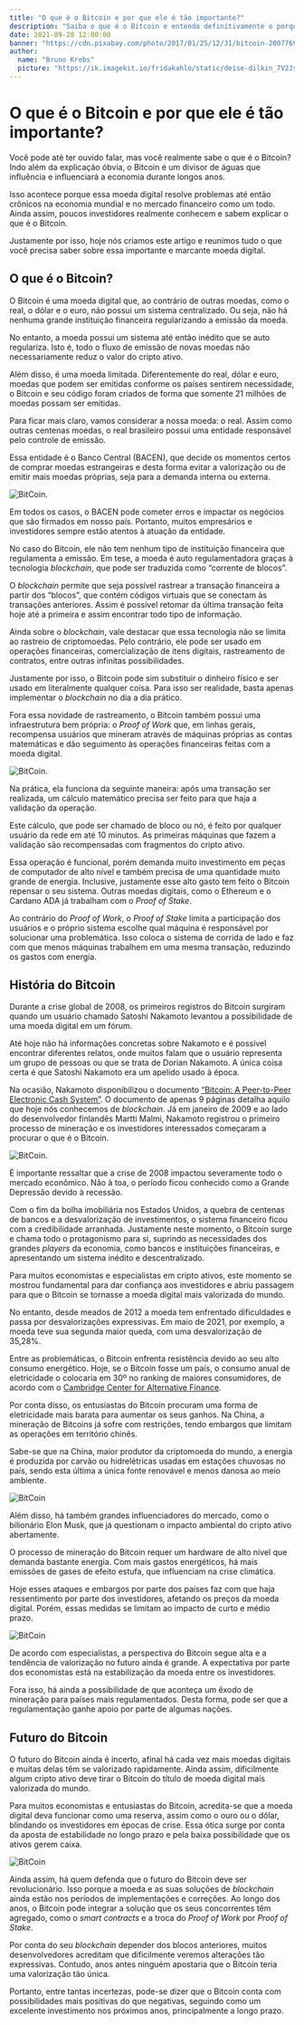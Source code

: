 ```yaml
---
title: "O que é o Bitcoin e por que ele é tão importante?"
description: "Saiba o que é o Bitcoin e entenda definitivamente o porquê esse cripto ativo ser um divisor de águas no mercado financeiro."
date: 2021-09-28 12:00:00
banner: "https://cdn.pixabay.com/photo/2017/01/25/12/31/bitcoin-2007769_960_720.jpg"
author:
  name: "Bruno Krebs"
  picture: "https://ik.imagekit.io/fridakahlo/static/deise-dilkin_7V2JsjZhA.jpg"
---
```


# O que é o Bitcoin e por que ele é tão importante?

Você pode até ter ouvido falar, mas você realmente sabe o que é o Bitcoin? Indo além da explicação óbvia, o Bitcoin é um divisor de águas que influência e influenciará a economia durante longos anos.

Isso acontece porque essa moeda digital resolve problemas até então crônicos na economia mundial e no mercado financeiro como um todo. Ainda assim, poucos
investidores realmente conhecem e sabem explicar o que é o Bitcoin.

Justamente por isso, hoje nós criamos este artigo e reunimos tudo o que você precisa saber sobre essa importante e marcante moeda digital.

## O que é o Bitcoin?

O Bitcoin é uma moeda digital que, ao contrário de outras moedas, como o real, o dólar e o euro, não possui um sistema centralizado. Ou seja, não há nenhuma grande instituição financeira regularizando a emissão da moeda.

No entanto, a moeda possui um sistema até então inédito que se auto regulariza. Isto é, todo o fluxo de emissão de novas moedas não necessariamente reduz o valor do cripto ativo.

Além disso, é uma moeda limitada. Diferentemente do real, dólar e euro, moedas que podem ser emitidas conforme os países sentirem necessidade, o Bitcoin e seu código foram criados de forma que somente 21 milhões de moedas possam ser emitidas.

Para ficar mais claro, vamos considerar a nossa moeda: o real. Assim como outras centenas moedas, o real brasileiro possui uma entidade responsável pelo controle de emissão.

Essa entidade é o Banco Central (BACEN), que decide os momentos certos de comprar moedas estrangeiras e desta forma evitar a valorização ou de emitir mais moedas próprias, seja para a demanda interna ou externa.

![BitCoin.](https://cdn.pixabay.com/photo/2021/08/08/15/06/stock-market-6531146_960_720.jpg)

Em todos os casos, o BACEN pode cometer erros e impactar os negócios que são firmados em nosso país. Portanto, muitos empresários e investidores sempre estão atentos à atuação da entidade.

No caso do Bitcoin, ele não tem nenhum tipo de instituição financeira que regulamenta a emissão. Em tese, a moeda é auto regulamentadora graças à tecnologia _blockchain_, que pode ser traduzida como “corrente de blocos”.

O _blockchain_ permite que seja possível rastrear a transação financeira a partir dos “blocos”, que contém códigos virtuais que se conectam às transações anteriores. Assim é possível retomar da última transação feita hoje até a primeira e assim encontrar todo tipo de informação.

Ainda sobre o _blockchain_, vale destacar que essa tecnologia não se limita ao rastreio de criptomoedas. Pelo contrário, ele pode ser usado em operações financeiras, comercialização de itens digitais, rastreamento de contratos, entre outras infinitas possibilidades.

Justamente por isso, o Bitcoin pode sim substituir o dinheiro físico e ser usado em literalmente qualquer coisa. Para isso ser realidade, basta apenas implementar o _blockchain_ no dia a dia prático.

Fora essa novidade de rastreamento, o Bitcoin também possui uma infraestrutura bem própria: o _Proof of Work_ que, em linhas gerais, recompensa usuários que mineram através de máquinas próprias as contas matemáticas e dão seguimento às operações financeiras feitas com a moeda digital.

![BitCoin.](https://cdn.pixabay.com/photo/2017/10/19/18/23/bitcoin-2868703_960_720.jpg)

Na prática, ela funciona da seguinte maneira: após uma transação ser realizada, um cálculo matemático precisa ser feito para que haja a validação da operação.

Este cálculo, que pode ser chamado de bloco ou nó, é feito por qualquer usuário da rede em até 10 minutos. As primeiras máquinas que fazem a validação são recompensadas com fragmentos do cripto ativo.

Essa operação é funcional, porém demanda muito investimento em peças de computador de alto nível e também precisa de uma quantidade muito grande de energia. Inclusive, justamente esse alto gasto tem feito o Bitcoin repensar o seu sistema. Outras moedas digitais, como o Ethereum e o Cardano ADA já trabalham com o _Proof of Stake_.

Ao contrário do _Proof of Work_, o _Proof of Stake_ limita a participação dos usuários e o próprio sistema escolhe qual máquina é responsável por solucionar uma problemática. Isso coloca o sistema de corrida de lado e faz com que menos máquinas trabalhem em uma mesma transação, reduzindo os gastos com energia.

## História do Bitcoin

Durante a crise global de 2008, os primeiros registros do Bitcoin surgiram quando um usuário chamado Satoshi Nakamoto levantou a possibilidade de uma moeda digital em um fórum.

Até hoje não há informações concretas sobre Nakamoto e é possível encontrar diferentes relatos, onde muitos falam que o usuário representa um grupo de pessoas ou que se trata de Dorian Nakamoto. A única coisa certa é que Satoshi Nakamoto era um apelido usado à época.

Na ocasião, Nakamoto disponibilizou o documento [“Bitcoin: A Peer-to-Peer Electronic Cash System”](https://bitcoin.org/bitcoin.pdf). O documento de apenas 9 páginas detalha aquilo que hoje nós conhecemos de _blockchain_. Já em janeiro de 2009 e ao lado do desenvolvedor finlandês Martti Malmi, Nakamoto registrou o primeiro processo de mineração e os investidores interessados começaram a procurar o que é o Bitcoin.

![BitCoin.](https://images.pexels.com/photos/730564/pexels-photo-730564.jpeg?auto=compress&cs=tinysrgb&dpr=2&h=650&w=940)

É importante ressaltar que a crise de 2008 impactou severamente todo o mercado econômico. Não à toa, o período ficou conhecido como a Grande Depressão devido à recessão.

Com o fim da bolha imobiliária nos Estados Unidos, a quebra de centenas de bancos e a desvalorização de investimentos, o sistema financeiro ficou com a credibilidade arranhada. Justamente neste momento, o Bitcoin surge e chama todo o protagonismo para si, suprindo as necessidades dos grandes _players_ da economia, como bancos e instituições financeiras, e apresentando um sistema inédito e descentralizado.

Para muitos economistas e especialistas em cripto ativos, este momento se mostrou fundamental para dar confiança aos investidores e abriu passagem para que o Bitcoin se tornasse a moeda digital mais valorizada do mundo.

No entanto, desde meados de 2012 a moeda tem enfrentado dificuldades e passa por desvalorizações expressivas. Em maio de 2021, por exemplo, a moeda teve sua segunda maior queda, com uma desvalorização de 35,28%.

Entre as problemáticas, o Bitcoin enfrenta resistência devido ao seu alto consumo energético. Hoje, se o Bitcoin fosse um país, o consumo anual de eletricidade o colocaria em 30º no ranking de maiores consumidores, de acordo com o [Cambridge Center for Alternative Finance](https://cbeci.org/).

Por conta disso, os entusiastas do Bitcoin procuram uma forma de eletricidade mais barata para aumentar os seus ganhos. Na China, a mineração de Bitcoins já sofre com restrições, tendo embargos que limitam as operações em território chinês.

Sabe-se que na China, maior produtor da criptomoeda do mundo, a energia é produzida por carvão ou hidrelétricas usadas em estações chuvosas no país, sendo esta última a única fonte renovável e menos danosa ao meio ambiente.

![BitCoin](https://images.pexels.com/photos/1447418/pexels-photo-1447418.jpeg?auto=compress&cs=tinysrgb&dpr=2&h=650&w=940)

Além disso, há também grandes influenciadores do mercado, como o bilionário Elon Musk, que já questionam o impacto ambiental do cripto ativo abertamente.

O processo de mineração do Bitcoin requer um hardware de alto nível que demanda bastante energia. Com mais gastos energéticos, há mais emissões de gases de efeito estufa, que influenciam na crise climática.

Hoje esses ataques e embargos por parte dos países faz com que haja ressentimento por parte dos investidores, afetando os preços da moeda digital. Porém, essas medidas se limitam ao impacto de curto e médio prazo.

![BitCoin](https://images.pexels.com/photos/7876503/pexels-photo-7876503.jpeg?auto=compress&cs=tinysrgb&dpr=2&h=650&w=940)

De acordo com especialistas, a perspectiva do Bitcoin segue alta e a tendência de valorização no futuro ainda é grande. A expectativa por parte dos economistas está na estabilização da moeda entre os investidores.

Fora isso, há ainda a possibilidade de que aconteça um êxodo de mineração para países mais regulamentados. Desta forma, pode ser que a regulamentação ganhe apoio por parte de algumas nações.

## Futuro do Bitcoin

O futuro do Bitcoin ainda é incerto, afinal há cada vez mais moedas digitais e muitas delas têm se valorizado rapidamente. Ainda assim, dificilmente algum cripto ativo deve tirar o Bitcoin do título de moeda digital mais valorizada do mundo.

Para muitos economistas e entusiastas do Bitcoin, acredita-se que a moeda digital deva funcionar como uma reserva, assim como o ouro ou o dólar, blindando os investidores em épocas de crise. Essa ótica surge por conta da aposta de estabilidade no longo prazo e pela baixa possibilidade que os ativos gerem caixa.

![BitCoin](https://images.pexels.com/photos/5980856/pexels-photo-5980856.jpeg?auto=compress&cs=tinysrgb&dpr=2&h=650&w=940)

Ainda assim, há quem defenda que o futuro do Bitcoin deve ser revolucionário. Isso porque a moeda e as suas soluções de _blockchain_ ainda estão nos períodos de implementações e correções. Ao longo dos anos, o Bitcoin pode integrar a solução que os seus concorrentes têm agregado, como o _smart contracts_ e a troca do _Proof of Work_ por _Proof of Stake_.

Por conta do seu _blockchain_ depender dos blocos anteriores, muitos desenvolvedores acreditam que dificilmente veremos alterações tão expressivas. Contudo, anos antes ninguém apostaria que o Bitcoin teria uma valorização tão única.

Portanto, entre tantas incertezas, pode-se dizer que o Bitcoin conta com possibilidades mais positivas do que negativas, seguindo como um excelente investimento nos próximos anos, principalmente a longo prazo.

